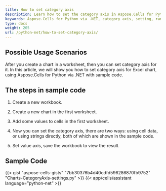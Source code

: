 ```yaml
---
title: How to set category axis
description: Learn how to set the category axis in Aspose.Cells for Python via .NET. Our guide will help you understand how to define the category axis range, adjust its properties, and format its labels.
keywords: Aspose.Cells for Python via .NET, category axis, setting, range, properties, formatting.
type: docs
weight: 205
url: /python-net/how-to-set-category-axis/
---
```


## **Possible Usage Scenarios**
After you create a chart in a worksheet, then you can set category axis for it. In this article, we will show you how to set category axis for Excel chart, using Aspose.Cells for Python via .NET with sample code.

## **The steps in sample code**

1. Create a new workbook.

2. Create a new chart in the first worksheet.

3. Add some values to cells in the first worksheet.

4. Now you can set the category axis, there are two ways: using cell data, or using strings directly, both of which are shown in the sample code.

5. Set value axis, save the workbook to view the result.

## **Sample Code**
{{< gist "aspose-cells-gists" "7bb30376b4d40cdfd596286870fb9752" "Charts-CategoryAxis-settings.py" >}}
{{< app/cells/assistant language="python-net" >}}